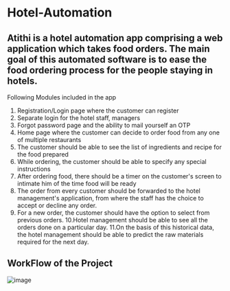 # Hotel-Automation

## Atithi is a hotel automation app comprising a web application which takes food orders. The main goal of this automated software is to ease the food ordering process for the people staying in hotels.

Following Modules included in the app
1. Registration/Login page where the customer can register
2. Separate login for the hotel staff, managers
3. Forgot password page and the ability to mail yourself an OTP
4. Home page where the customer can decide to order food from any one of multiple restaurants
5. The customer should be able to see the list of ingredients and recipe for the food prepared
6. While ordering, the customer should be able to specify any special instructions
7. After ordering food, there should be a timer on the customer's screen to intimate him of the time food will be ready
8. The order from every customer should be forwarded to the hotel management's application, from where the staff has the choice to accept or decline any order.
9. For a new order, the customer should have the option to select from previous orders.
10.Hotel management should be able to see all the orders done on a particular day.
11.On the basis of this historical data, the hotel management should be able to predict the raw materials required for the next day.

## WorkFlow of the Project

![image](https://user-images.githubusercontent.com/55214244/113440507-308c0a80-940a-11eb-8004-8e6d1d297fec.png)
